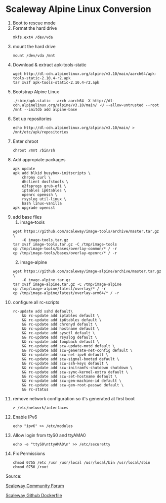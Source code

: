 # Scaleway Alpine Linux Conversion

1. Boot to rescue mode
2. Format the hard drive
    ```
    mkfs.ext4 /dev/vda
    ```
3. mount the hard drive
    ```
    mount /dev/vda /mnt
    ```
4. Download & extract apk-tools-static
    ```
    wget http://dl-cdn.alpinelinux.org/alpine/v3.10/main/aarch64/apk-tools-static-2.10.4-r2.apk 
    tar xvzf apk-tools-static-2.10.4-r2.apk
    ```
5. Bootstrap Alpine Linux
    ```
    ./sbin/apk.static --arch aarch64 -X http://dl-cdn.alpinelinux.org/alpine/v3.10/main/ -U --allow-untrusted --root /mnt --initdb add alpine-base
    ```
6. Set up repositories
    ```
    echo http://dl-cdn.alpinelinux.org/alpina/v3.10/main/ > /mnt/etc/apk/repositories
    ```
7. Enter chroot
    ```
    chroot /mnt /bin/sh
    ```
8. Add appropiate packages
    ```
    apk update
    apk add blkid busybox-initscripts \
        chrony curl \
        dhclient dosfstools \
        e2fsprogs grub-efi \
        iptables ip6tables \
        openrc openssh \
        rsyslog util-linux \
        bash linux-vanilla
    apk upgrade openssl
    ```
9. add base files
    1. image-tools
    ```
    wget https://github.com/scaleway/image-tools/archive/master.tar.gz \
        -O image-tools.tar.gz
    tar xvzf image-tools.tar.gz -C /tmp/image-tools
    cp /tmp/image-tools/bases/overlay-common/* / -r
    cp /tmp/image-tools/bases/overlay-openrc/* / -r
    ```
    2. image-alpine
    ```
    wget https://github.com/scaleway/image-alpine/archive/master.tar.gz \
        -O image-alpine.tar.gz
    tar xvzf image-alpine.tar.gz -C /tmp/image-alpine
    cp /tmp/image-alpine/latest/overlay/* / -r
    cp /tmp/image-alpine/latest/overlay-arm64/* / -r
    ```
10. configure all rc-scripts
    ```
    rc-update add sshd default\
        && rc-update add iptables default \
        && rc-update add ip6tables default \
        && rc-update add chronyd default \
        && rc-update add hostname default \
        && rc-update add sysctl default \
        && rc-update add rsyslog default \
        && rc-update add loopback default \
        && rc-update add scw-update-motd default \
        && rc-update add scw-generate-net-config default \
        && rc-update add scw-net-ipv6 default \
        && rc-update add scw-signal-booted default \
        && rc-update add scw-ssh-keys default \
        && rc-update add scw-initramfs-shutdown shutdown \
        && rc-update add scw-sync-kernel-extra default \
        && rc-update add scw-set-hostname default \
        && rc-update add scw-gen-machine-id default \
        && rc-update add scw-gen-root-passwd default \
        && rc-status
    ```
11. remove network configuration so it's generated at first boot
    ```
    > /etc/network/interfaces
    ```
12. Enable IPv6
    ```
    echo "ipv6" >> /etc/modules
    ```
13. Allow login from ttyS0 and ttyAMA0
    ```
    echo -e "ttyS0\nttyAMA0\n" >> /etc/securetty
    ```
14. Fix Permissions
    ```
    chmod 0755 /etc /usr /usr/local /usr/local/bin /usr/local/sbin
    chmod 0750 /root
    ```

Source:

[Scaleway Community Forum](https://community.scaleway.com/t/alpine-linux-on-arm64/6022)

[Scaleway Github Dockerfile](https://github.com/scaleway/image-alpine/blob/master/latest/Dockerfile)